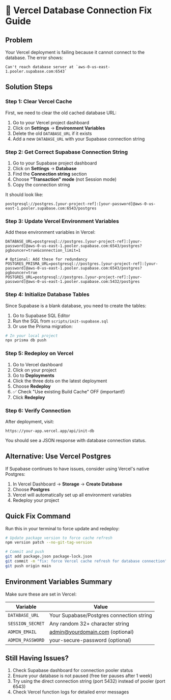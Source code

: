 # 🔧 Vercel Database Connection Fix Guide

## Problem
Your Vercel deployment is failing because it cannot connect to the database. The error shows:
```
Can't reach database server at `aws-0-us-east-1.pooler.supabase.com:6543`
```

## Solution Steps

### Step 1: Clear Vercel Cache
First, we need to clear the old cached database URL:

1. Go to your Vercel project dashboard
2. Click on **Settings** → **Environment Variables**
3. Delete the old `DATABASE_URL` if it exists
4. Add a new `DATABASE_URL` with your Supabase connection string

### Step 2: Get Correct Supabase Connection String

1. Go to your Supabase project dashboard
2. Click on **Settings** → **Database**
3. Find the **Connection string** section
4. Choose **"Transaction" mode** (not Session mode)
5. Copy the connection string

It should look like:
```
postgresql://postgres.[your-project-ref]:[your-password]@aws-0-us-east-1.pooler.supabase.com:6543/postgres
```

### Step 3: Update Vercel Environment Variables

Add these environment variables in Vercel:

```env
DATABASE_URL=postgresql://postgres.[your-project-ref]:[your-password]@aws-0-us-east-1.pooler.supabase.com:6543/postgres?pgbouncer=true&connection_limit=1

# Optional: Add these for redundancy
POSTGRES_PRISMA_URL=postgresql://postgres.[your-project-ref]:[your-password]@aws-0-us-east-1.pooler.supabase.com:6543/postgres?pgbouncer=true
POSTGRES_URL=postgresql://postgres.[your-project-ref]:[your-password]@aws-0-us-east-1.pooler.supabase.com:5432/postgres
```

### Step 4: Initialize Database Tables

Since Supabase is a blank database, you need to create the tables:

1. Go to Supabase SQL Editor
2. Run the SQL from `scripts/init-supabase.sql`
3. Or use the Prisma migration:

```bash
# In your local project
npx prisma db push
```

### Step 5: Redeploy on Vercel

1. Go to Vercel dashboard
2. Click on your project
3. Go to **Deployments**
4. Click the three dots on the latest deployment
5. Choose **Redeploy**
6. ✅ Check "Use existing Build Cache" OFF (important!)
7. Click **Redeploy**

### Step 6: Verify Connection

After deployment, visit:
```
https://your-app.vercel.app/api/init-db
```

You should see a JSON response with database connection status.

## Alternative: Use Vercel Postgres

If Supabase continues to have issues, consider using Vercel's native Postgres:

1. In Vercel Dashboard → **Storage** → **Create Database**
2. Choose **Postgres**
3. Vercel will automatically set up all environment variables
4. Redeploy your project

## Quick Fix Command

Run this in your terminal to force update and redeploy:

```bash
# Update package version to force cache refresh
npm version patch --no-git-tag-version

# Commit and push
git add package.json package-lock.json
git commit -m "fix: force Vercel cache refresh for database connection"
git push origin main
```

## Environment Variables Summary

Make sure these are set in Vercel:

| Variable | Value |
|----------|-------|
| `DATABASE_URL` | Your Supabase/Postgres connection string |
| `SESSION_SECRET` | Any random 32+ character string |
| `ADMIN_EMAIL` | admin@yourdomain.com (optional) |
| `ADMIN_PASSWORD` | your-secure-password (optional) |

## Still Having Issues?

1. Check Supabase dashboard for connection pooler status
2. Ensure your database is not paused (free tier pauses after 1 week)
3. Try using the direct connection string (port 5432) instead of pooler (port 6543)
4. Check Vercel function logs for detailed error messages